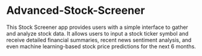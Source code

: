 # Advanced-Stock-Screener
This Stock Screener app provides users with a simple interface to gather and analyze stock data. It allows users to input a stock ticker symbol and receive detailed financial summaries, recent news sentiment analysis, and even machine learning-based stock price predictions for the next 6 months.
